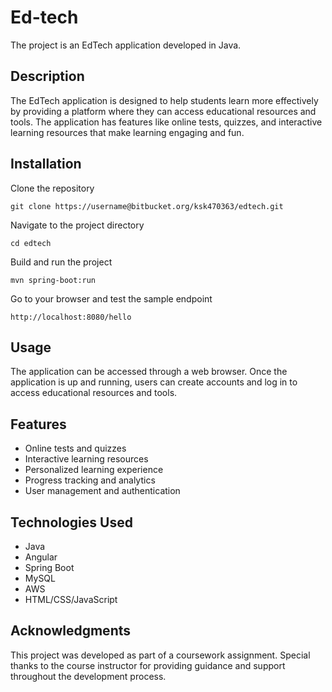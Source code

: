 
# Ed-tech

The project is an EdTech application developed in Java.

## Description

The EdTech application is designed to help students learn more effectively by providing a platform where they can access educational resources and tools. The application has features like online tests, quizzes, and interactive learning resources that make learning engaging and fun.

## Installation

Clone the repository


```
git clone https://username@bitbucket.org/ksk470363/edtech.git
```

Navigate to the project directory

```
cd edtech 
```

Build and run the project

```
mvn spring-boot:run
```

Go to your browser and test the sample endpoint

```
http://localhost:8080/hello
```


## Usage

The application can be accessed through a web browser. Once the application is up and running, users can create accounts and log in to access educational resources and tools.

## Features

- Online tests and quizzes
- Interactive learning resources
- Personalized learning experience
- Progress tracking and analytics
- User management and authentication

## Technologies Used

- Java
- Angular
- Spring Boot
- MySQL
- AWS
- HTML/CSS/JavaScript


## Acknowledgments

This project was developed as part of a coursework assignment. Special thanks to the course instructor for providing guidance and support throughout the development process.



